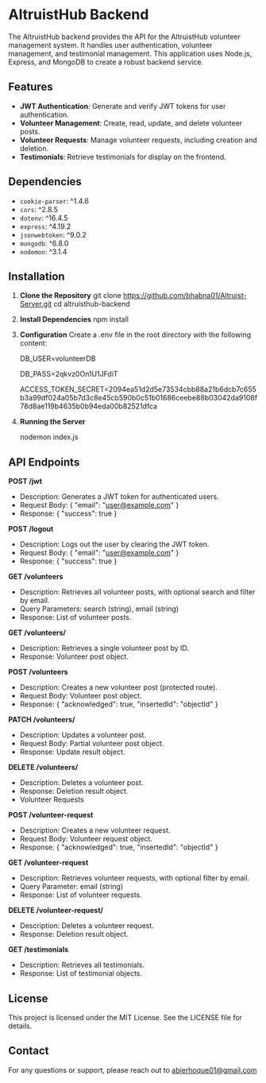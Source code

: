 # AltruistHub Backend

The AltruistHub backend provides the API for the AltruistHub volunteer management system. It handles user authentication, volunteer management, and testimonial management. This application uses Node.js, Express, and MongoDB to create a robust backend service.

## Features

- **JWT Authentication**: Generate and verify JWT tokens for user authentication.
- **Volunteer Management**: Create, read, update, and delete volunteer posts.
- **Volunteer Requests**: Manage volunteer requests, including creation and deletion.
- **Testimonials**: Retrieve testimonials for display on the frontend.

## Dependencies

- `cookie-parser`: ^1.4.6
- `cors`: ^2.8.5
- `dotenv`: ^16.4.5
- `express`: ^4.19.2
- `jsonwebtoken`: ^9.0.2
- `mongodb`: ^6.8.0
- `nodemon`: ^3.1.4

## Installation

1. **Clone the Repository**
   git clone https://github.com/bhabna01/Altruist-Server.git
   cd altruisthub-backend

2. **Install Dependencies**
   npm install

3. **Configuration**
   Create a .env file in the root directory with the following content:

   DB_USER=volunteerDB

   DB_PASS=2qkvz0On1U1JFdiT

   ACCESS_TOKEN_SECRET=2094ea51d2d5e73534cbb88a21b6dcb7c655b3a99df024a05b7d3c8e45cb590b0c51b01686ceebe88b03042da9108f78d8ae119b4635b0b94eda00b82521dfca
4. **Running the Server**

    nodemon index.js

## API Endpoints 
**POST /jwt**

- Description: Generates a JWT token for authenticated users.
- Request Body: { "email": "user@example.com" }
- Response: { "success": true }

**POST /logout**

- Description: Logs out the user by clearing the JWT token.
- Request Body: { "email": "user@example.com" }
- Response: { "success": true }

**GET /volunteers**

- Description: Retrieves all volunteer posts, with optional search and filter by email.
- Query Parameters: search (string), email (string)
- Response: List of volunteer posts.

**GET /volunteers/**

- Description: Retrieves a single volunteer post by ID.
- Response: Volunteer post object.

**POST /volunteers**

- Description: Creates a new volunteer post (protected route).
- Request Body: Volunteer post object.
- Response: { "acknowledged": true, "insertedId": "objectId" }

**PATCH /volunteers/**

- Description: Updates a volunteer post.
- Request Body: Partial volunteer post object.
- Response: Update result object.

**DELETE /volunteers/**

- Description: Deletes a volunteer post.
- Response: Deletion result object.
- Volunteer Requests

**POST /volunteer-request**

- Description: Creates a new volunteer request.
- Request Body: Volunteer request object.
- Response: { "acknowledged": true, "insertedId": "objectId" }

**GET /volunteer-request**

- Description: Retrieves volunteer requests, with optional filter by email.
- Query Parameter: email (string)
- Response: List of volunteer requests.

**DELETE /volunteer-request/**

- Description: Deletes a volunteer request.
- Response: Deletion result object.

**GET /testimonials**
- Description: Retrieves all testimonials.
- Response: List of testimonial objects.
## License

This project is licensed under the MIT License. See the LICENSE file for details.

## Contact

For any questions or support, please reach out to abierhoque01@gmail.com
